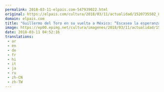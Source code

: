 ```yaml
---
permalink: 2018-03-11-elpais.com-547939022.html
original: https://elpais.com/cultura/2018/03/11/actualidad/1520735502_878992.html#?ref=rss&format=simple&link=link
domain: elpais.com
title: "Guillermo del Toro en su vuelta a México: “Escasea la esperanza, necesitaba un ungüento para el alma”"
image: https://ep00.epimg.net/cultura/imagenes/2018/03/11/actualidad/1520735502_878992_1520736405_rrss_normal.jpg
date: 2018-03-11 04:52:16
translations: 
 - ar
 - en
 - de
 - fr
 - hi
 - it
 - ja
 - ru
 - zh-CN
 - zh-TW
---
```


